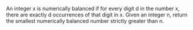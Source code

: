 An integer x is numerically balanced if for every digit d in the number x, there are exactly d occurrences of that digit in x.
Given an integer n, return the smallest numerically balanced number strictly greater than n.
